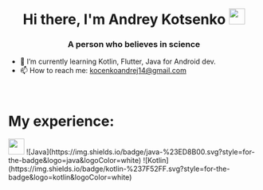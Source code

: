 <h1 align="center">Hi there, I'm Andrey Kotsenko</a> 
<img src="https://github.com/blackcater/blackcater/raw/main/images/Hi.gif" height="32"/></h1>
<h3 align="center">A person who believes in science</h3>


- 🌱 I’m currently learning Kotlin, Flutter, Java for Android dev.
- 📫 How to reach me: kocenkoandrej14@gmail.com

<br/>

<h1>My experience:</h1>
<img src="https://img.shields.io/badge/java-%23ED8B00.svg?style=for-the-badge&logo=java&logoColor=white" height="32"/>
![Java](https://img.shields.io/badge/java-%23ED8B00.svg?style=for-the-badge&logo=java&logoColor=white) 
![Kotlin](https://img.shields.io/badge/kotlin-%237F52FF.svg?style=for-the-badge&logo=kotlin&logoColor=white)
